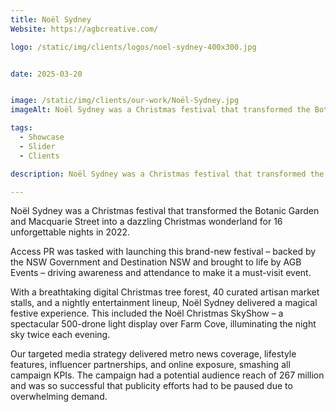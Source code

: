 ```yaml
---
title: Noël Sydney
Website: https://agbcreative.com/

logo: /static/img/clients/logos/noel-sydney-400x300.jpg


date: 2025-03-20


image: /static/img/clients/our-work/Noël-Sydney.jpg
imageAlt: Noël Sydney was a Christmas festival that transformed the Botanic Garden and Macquarie Street into a dazzling Christmas wonderland for 16 unforgettable nights in 2022.

tags:
  - Showcase
  - Slider
  - Clients

description: Noël Sydney was a Christmas festival that transformed the Botanic Garden and Macquarie Street into a dazzling Christmas wonderland for 16 unforgettable nights in 2022.

---
```


Noël Sydney was a Christmas festival that transformed the Botanic Garden and Macquarie Street into a dazzling Christmas wonderland for 16 unforgettable nights in 2022.

Access PR was tasked with launching this brand-new festival – backed by the NSW Government and Destination NSW and brought to life by AGB Events – driving awareness and attendance to make it a must-visit event.

With a breathtaking digital Christmas tree forest, 40 curated artisan market stalls, and a nightly entertainment lineup, Noël Sydney delivered a magical festive experience. This included the Noël Christmas SkyShow – a spectacular 500-drone light display over Farm Cove, illuminating the night sky twice each evening.

Our targeted media strategy delivered metro news coverage, lifestyle features, influencer partnerships, and online exposure, smashing all campaign KPIs. The campaign had a potential audience reach of 267 million and was so successful that publicity efforts had to be paused due to overwhelming demand.

